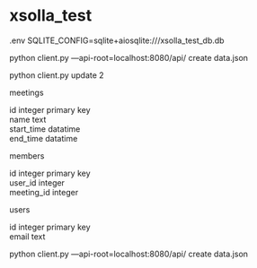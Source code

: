 # xsolla_test

.env 
SQLITE_CONFIG=sqlite+aiosqlite:///xsolla_test_db.db


python client.py —api-root=localhost:8080/api/ create data.json

python client.py update 2


meetings

id integer primary key          
name text          
start_time datatime           
end_time datatime          


members

id integer primary key         
user_id integer        
meeting_id integer         

users

id integer primary key           
email text


python client.py —api-root=localhost:8080/api/ create data.json

